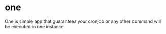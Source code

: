 # one
One is simple app that guarantees your cronjob or any other command will be executed in one instance
